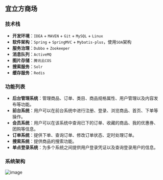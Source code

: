 ## 宜立方商场

### 技术栈

- **开发环境**：`IDEA` + `MAVEN` + `Git` + `MySQL` + `Linux`
- **软件架构**：`Spring` + `SpringMVC` + `Mybatis-plus`，使用`SOA`架构
- **服务治理**：`Dubbo` + `Zookeeper`
- **消息队列**：`ActiveMQ`
- **图片存储**：`腾讯云COS`
- **搜索服务**：`Solr`
- **缓存服务**：`Redis`

### 功能列表

- **后台管理系统**：管理商品、订单、类目、商品规格属性、用户管理以及内容发布等功能。
- **前台系统**：用户可以在前台系统中进行注册、登录、浏览商品、首页、下单等操作。
- **会员系统**：用户可以在该系统中查询已下的订单、收藏的商品、我的优惠券、团购等信息。
- **订单系统**：提供下单、查询订单、修改订单状态、定时处理订单。
- **搜索系统**：提供商品的搜索功能。
- **单点登录系统**：为多个系统之间提供用户登录凭证以及查询登录用户的信息。

### 系统架构
![image](https://github.com/ZzXxL1994/e3mall/raw/master/jiagou.png)